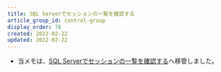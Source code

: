 ```yaml
---
title: SQL Serverでセッションの一覧を確認する
article_group_id: control-group
display_order: 70
created: 2022-02-22
updated: 2022-02-22
---
```

- 当メモは、[SQL Serverでセッションの一覧を確認する](https://thinktwice.tech/it/sqlserver/checking_the_list_of_sessions/)へ移管しました。